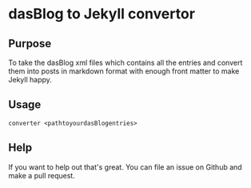 # dasBlog to Jekyll convertor

## Purpose

To take the dasBlog xml files which contains all the entries and convert them into posts in markdown format with enough front matter to make Jekyll happy.

## Usage

`converter <pathtoyourdasBlogentries>`

## Help 

If you want to help out that's great. You can file an issue on Github and make a pull request.